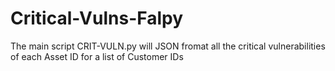 # Critical-Vulns-Falpy
The main script CRIT-VULN.py will JSON fromat all the critical vulnerabilities of each Asset ID for a list of Customer IDs
